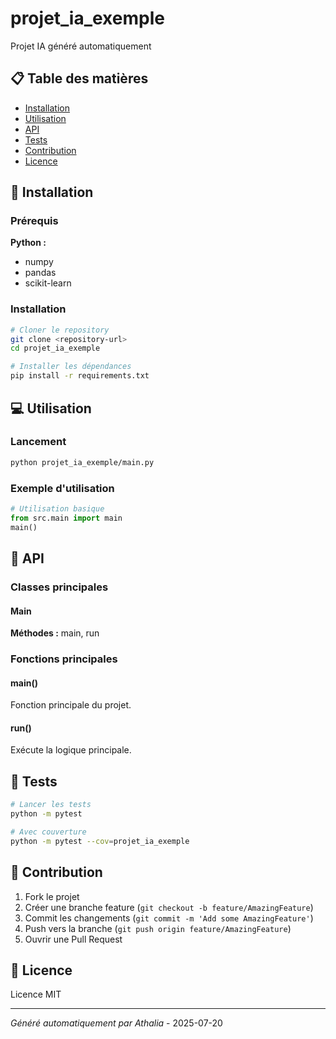 # projet_ia_exemple

Projet IA généré automatiquement

## 📋 Table des matières

- [Installation](#installation)
- [Utilisation](#utilisation)
- [API](#api)
- [Tests](#tests)
- [Contribution](#contribution)
- [Licence](#licence)

## 🚀 Installation

### Prérequis
**Python :**
- numpy
- pandas
- scikit-learn

### Installation

```bash
# Cloner le repository
git clone <repository-url>
cd projet_ia_exemple

# Installer les dépendances
pip install -r requirements.txt
```

## 💻 Utilisation
### Lancement

```bash
python projet_ia_exemple/main.py
```

### Exemple d'utilisation

```python
# Utilisation basique
from src.main import main
main()
```

## 🔧 API
### Classes principales

#### Main

**Méthodes :** main, run

### Fonctions principales

#### main()

Fonction principale du projet.

#### run()

Exécute la logique principale.

## 🧪 Tests

```bash
# Lancer les tests
python -m pytest

# Avec couverture
python -m pytest --cov=projet_ia_exemple
```

## 🤝 Contribution

1. Fork le projet
2. Créer une branche feature (`git checkout -b feature/AmazingFeature`)
3. Commit les changements (`git commit -m 'Add some AmazingFeature'`)
4. Push vers la branche (`git push origin feature/AmazingFeature`)
5. Ouvrir une Pull Request

## 📄 Licence

Licence MIT

---
*Généré automatiquement par Athalia* - 2025-07-20
